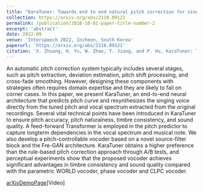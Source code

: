```yaml
---
title: "KaraTuner: Towards end to end natural pitch correction for singing voice in karaoke"
collection: https://arxiv.org/abs/2110.09121
permalink: /publication/2010-10-01-paper-title-number-2
excerpt: 'abstract'
date: 2022-09
venue: 'Interspeech 2022, Incheon, South Korea'
paperurl: 'https://arxiv.org/abs/2110.09121'
citation: 'X. Zhuang, H. Yu, W. Zhao, T. Jiang, and P. Hu, KaraTuner: Towards end-to-end natural pitch correction for singing voice in karaoke, in Proceedings of INTERSPEECH, Incheon, South Korea, 2022.'
---
```

An automatic pitch correction system typically includes several stages, such as pitch extraction, deviation estimation, pitch shift processing, and cross-fade smoothing. However, designing these components with strategies often requires domain expertise and they are likely to fail on corner cases. In this paper, we present KaraTuner, an end-to-end neural architecture that predicts pitch curve and resynthesizes the singing voice directly from the tuned pitch and vocal spectrum extracted from the original recordings. Several vital technical points have been introduced in KaraTuner to ensure pitch accuracy, pitch naturalness, timbre consistency, and sound quality. A feed-forward Transformer is employed in the pitch predictor to capture longterm dependencies in the vocal spectrum and musical note. We also develop a pitch-controllable vocoder based on a novel source-filter block and the Fre-GAN architecture. KaraTuner obtains a higher preference than the rule-based pitch correction approach through A/B tests, and perceptual experiments show that the proposed vocoder achieves significant advantages in timbre consistency and sound quality compared with the parametric WORLD vocoder, phase vocoder and CLPC vocoder.

[arXiv](https://arxiv.org/abs/2110.09121)[DemoPage](https://ella-granger.github.io/KaraTuner/)[Video]
